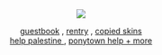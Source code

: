 ㅤ<br>ㅤ<br>ㅤ<br>ㅤ<br>ㅤ<br>
<div align="center">
<img src="https://images-wixmp-ed30a86b8c4ca887773594c2.wixmp.com/f/ffb29bc5-81ec-4532-a9db-ec3d42e034a0/d9qbvn4-01d7104a-fce0-45d6-9ea2-1185126d506f.png/v1/fill/w_1192,h_670,q_70,strp/nightwing_wallpaper_2___blue_and_black_by_kabloogey_d9qbvn4-pre.jpg?token=eyJ0eXAiOiJKV1QiLCJhbGciOiJIUzI1NiJ9.eyJzdWIiOiJ1cm46YXBwOjdlMGQxODg5ODIyNjQzNzNhNWYwZDQxNWVhMGQyNmUwIiwiaXNzIjoidXJuOmFwcDo3ZTBkMTg4OTgyMjY0MzczYTVmMGQ0MTVlYTBkMjZlMCIsIm9iaiI6W1t7ImhlaWdodCI6Ijw9NzIwIiwicGF0aCI6IlwvZlwvZmZiMjliYzUtODFlYy00NTMyLWE5ZGItZWMzZDQyZTAzNGEwXC9kOXFidm40LTAxZDcxMDRhLWZjZTAtNDVkNi05ZWEyLTExODUxMjZkNTA2Zi5wbmciLCJ3aWR0aCI6Ijw9MTI4MCJ9XV0sImF1ZCI6WyJ1cm46c2VydmljZTppbWFnZS5vcGVyYXRpb25zIl19.WVx8BTQr1RGTE0BmOTTrK0Bs16CYZSktDGKqHAnUwAU"/>
</div>
<div align="center">

[guestbook](https://bemyguest.123guestbook.com/) , [rentry](https://rentry.co/rmkshig) , [copied skins](https://rentry.co/shigcopiers)<br>[help palestine ](https://arab.org/click-to-help/palestine/) , [ponytown help + more ](https://rentry.co/ponytownhelp) 
</div>
ㅤ<br>ㅤ<br>ㅤ<br>ㅤ<br>ㅤ<br>
